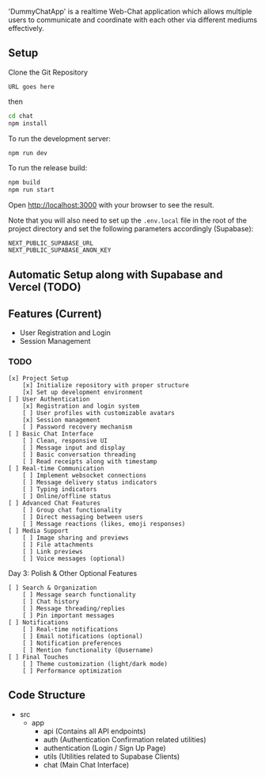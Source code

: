'DummyChatApp' is a realtime Web-Chat application which allows multiple users to communicate and coordinate with each other via different mediums effectively. 

## Setup 

Clone the Git Repository

`URL goes here`

then

```bash
cd chat
npm install
```

To run the development server:
```bash
npm run dev
```
To run the release build:
```bash
npm build
npm run start
```

Open [http://localhost:3000](http://localhost:3000) with your browser to see the result.

Note that you will also need to set up the `.env.local` file in the root of the project directory and set the following parameters accordingly (Supabase):

```env
NEXT_PUBLIC_SUPABASE_URL
NEXT_PUBLIC_SUPABASE_ANON_KEY
```

## Automatic Setup along with Supabase and Vercel (TODO)

## Features (Current)
- User Registration and Login
- Session Management
### TODO
    [x] Project Setup
        [x] Initialize repository with proper structure
        [x] Set up development environment
    [ ] User Authentication
        [x] Registration and login system
        [ ] User profiles with customizable avatars
        [x] Session management
        [ ] Password recovery mechanism
    [ ] Basic Chat Interface
        [ ] Clean, responsive UI
        [ ] Message input and display
        [ ] Basic conversation threading
        [ ] Read receipts along with timestamp
    [ ] Real-time Communication
        [ ] Implement websocket connections
        [ ] Message delivery status indicators
        [ ] Typing indicators
        [ ] Online/offline status
    [ ] Advanced Chat Features
        [ ] Group chat functionality
        [ ] Direct messaging between users
        [ ] Message reactions (likes, emoji responses)
    [ ] Media Support
        [ ] Image sharing and previews
        [ ] File attachments
        [ ] Link previews
        [ ] Voice messages (optional)

Day 3: Polish & Other Optional Features

    [ ] Search & Organization
        [ ] Message search functionality
        [ ] Chat history
        [ ] Message threading/replies
        [ ] Pin important messages
    [ ] Notifications
        [ ] Real-time notifications
        [ ] Email notifications (optional)
        [ ] Notification preferences
        [ ] Mention functionality (@username)
    [ ] Final Touches
        [ ] Theme customization (light/dark mode)
        [ ] Performance optimization

## Code Structure

- src
    - app
        - api (Contains all API endpoints)
        - auth (Authentication Confirmation related utilities)
        - authentication (Login / Sign Up Page)
        - utils (Utilities related to Supabase Clients)
        - chat (Main Chat Interface)
